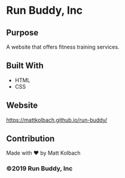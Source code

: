 # Run Buddy, Inc

## Purpose
A website that offers fitness training services. 

## Built With
* HTML
* CSS

## Website
https://mattkolbach.github.io/run-buddy/

## Contribution
Made with ❤️ by Matt Kolbach

### ©️2019 Run Buddy, Inc 
